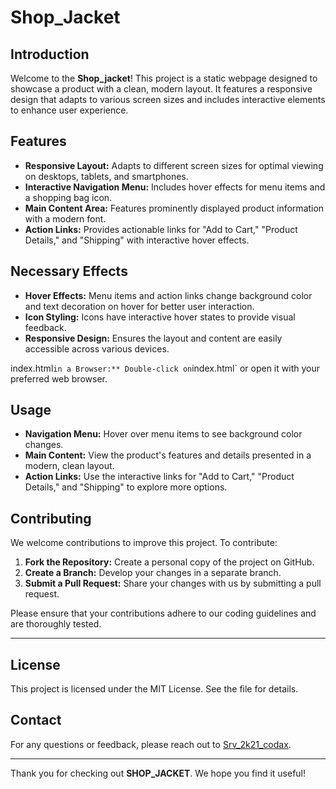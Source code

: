 # Shop_Jacket

## Introduction

Welcome to the **Shop_jacket**! This project is a static webpage designed to showcase a product with a clean, modern layout. It features a responsive design that adapts to various screen sizes and includes interactive elements to enhance user experience.

## Features

- **Responsive Layout:** Adapts to different screen sizes for optimal viewing on desktops, tablets, and smartphones.
- **Interactive Navigation Menu:** Includes hover effects for menu items and a shopping bag icon.
- **Main Content Area:** Features prominently displayed product information with a modern font.
- **Action Links:** Provides actionable links for "Add to Cart," "Product Details," and "Shipping" with interactive hover effects.

## Necessary Effects

- **Hover Effects:** Menu items and action links change background color and text decoration on hover for better user interaction.
- **Icon Styling:** Icons have interactive hover states to provide visual feedback.
- **Responsive Design:** Ensures the layout and content are easily accessible across various devices.

index.html` in a Browser:** Double-click on `index.html` or open it with your preferred web browser.

## Usage

- **Navigation Menu:** Hover over menu items to see background color changes.
- **Main Content:** View the product's features and details presented in a modern, clean layout.
- **Action Links:** Use the interactive links for "Add to Cart," "Product Details," and "Shipping" to explore more options.

## Contributing

We welcome contributions to improve this project. To contribute:

1. **Fork the Repository:** Create a personal copy of the project on GitHub.
2. **Create a Branch:** Develop your changes in a separate branch.
3. **Submit a Pull Request:** Share your changes with us by submitting a pull request.

Please ensure that your contributions adhere to our coding guidelines and are thoroughly tested.

---


## License

This project is licensed under the MIT License. See the [](LICENSE) file for details.




## Contact

For any questions or feedback, please reach out to [Srv_2k21_codax](mailto:Srv2k21gce@gmail.com).

---

Thank you for checking out **SHOP_JACKET**. We hope you find it useful!

